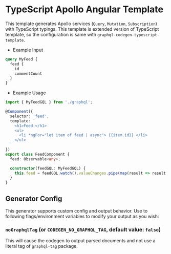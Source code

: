 # TypeScript Apollo Angular Template

This template generates Apollo services (`Query`, `Mutation`, `Subscription`) with TypeScript typings.
This template is extended version of TypeScript template, so the configuration is same with `graphql-codegen-typescript-template`.

- Example Input

```graphql
query MyFeed {
  feed {
    id
    commentCount
  }
}
```

- Example Usage

```ts
import { MyFeedGQL } from './graphql';

@Component({
  selector: 'feed',
  template: `
    <h1>Feed:</h1>
    <ul>
      <li *ngFor="let item of feed | async"> {{item.id}} </li>
    </ul>
  `
})
export class FeedComponent {
  feed: Observable<any>;

  constructor(feedGQL: MyFeedGQL) {
    this.feed = feedGQL.watch().valueChanges.pipe(map(result => result.data.feed));
  }
}
```

## Generator Config

This generator supports custom config and output behavior. Use to following flags/environment variables to modify your output as you wish:

### `noGraphqlTag` (or `CODEGEN_NO_GRAPHQL_TAG`, default value: `false`)

This will cause the codegen to output parsed documents and not use a literal tag of `graphql-tag` package.
